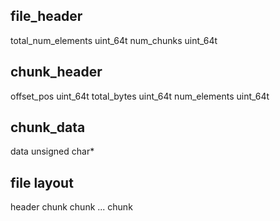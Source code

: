 

file_header
---
total_num_elements uint_64t
num_chunks         uint_64t

chunk_header
---
offset_pos         uint_64t
total_bytes        uint_64t
num_elements       uint_64t

chunk_data
---
data         unsigned char*



file layout
---
header
chunk
chunk
...
chunk
